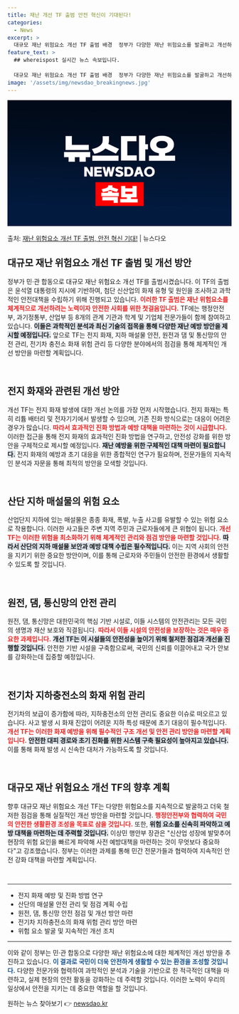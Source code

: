 ```yaml
---
title: 재난 개선 TF 출범 안전 혁신이 기대된다!
categories:
  - News
excerpt: >
  대규모 재난 위험요소 개선 TF 출범 배경  정부가 다양한 재난 위험요소를 발굴하고 개선하기 위해 민·관 합…
feature_text: >
  ## whereispost 실시간 뉴스 속보입니다.

  대규모 재난 위험요소 개선 TF 출범 배경  정부가 다양한 재난 위험요소를 발굴하고 개선하기 위해 민·관 합…
image: '/assets/img/newsdao_breakingnews.jpg'
---
```


![뉴스다오 속보](/assets/img/newsdao_breakingnews.jpg)

<p>출처: <a href="https://newsdao.kr/4789" rel="dofollow">재난 위험요소 개선 TF 출범, 안전 혁신 기대!</a> | 뉴스다오</p>

<h2 data-ke-size="size26">대규모 재난 위험요소 개선 TF 출범 및 개선 방안</h2>

<p data-ke-size="size16">정부가 민·관 합동으로 대규모 재난 위험요소 개선 TF를 출범시켰습니다. 이 TF의 출범은 윤석열 대통령의 지시에 기반하여, 첨단 신산업의 화재 유형 및 원인을 조사하고 과학적인 안전대책을 수립하기 위해 진행되고 있습니다. <b><span style="color: #ee2323;">이러한 TF 출범은 재난 위험요소를 체계적으로 개선하려는 노력이자 안전한 사회를 위한 첫걸음입니다.</span></b> TF에는 행정안전부, 과기정통부, 산업부 등 8개의 관계 기관과 학계 및 기업체 전문가들이 함께 참여하고 있습니다. <b><span style="background-color: #21538527;">이들은 과학적인 분석과 최신 기술의 접목을 통해 다양한 재난 예방 방안을 제시할 예정입니다.</span></b> 앞으로 TF는 전지 화재, 지하 매설물 안전, 원전과 댐 및 통신망의 안전 관리, 전기차 충전소 화재 위험 관리 등 다양한 분야에서의 점검을 통해 체계적인 개선 방안을 마련할 계획입니다.</p>

<p data-ke-size="size16">&nbsp;</p>

<h2 data-ke-size="size26">전지 화재와 관련된 개선 방안</h2>

<p data-ke-size="size16">개선 TF는 전지 화재 발생에 대한 개선 논의를 가장 먼저 시작했습니다. 전지 화재는 특히 리튬 배터리 및 전자기기에서 발생할 수 있으며, 기존 진화 방식으로는 대응이 어려운 경우가 많습니다. <b><span style="color: #ee2323;">따라서 효과적인 진화 방법과 예방 대책을 마련하는 것이 시급합니다.</span></b> 이러한 접근을 통해 전지 화재의 효과적인 진화 방법을 연구하고, 안전성 강화를 위한 방안을 구체적으로 제시할 예정입니다. <b><span style="background-color: #21538527;">재난 예방을 위한 구체적인 대책 마련이 필요합니다.</span></b> 전지 화재의 예방과 초기 대응을 위한 종합적인 연구가 필요하며, 전문가들의 지속적인 분석과 자문을 통해 최적의 방안을 모색할 것입니다.</p>

<p data-ke-size="size16">&nbsp;</p>

<h2 data-ke-size="size26">산단 지하 매설물의 위험 요소</h2>

<p data-ke-size="size16">산업단지 지하에 있는 매설물은 종종 화재, 폭발, 누출 사고를 유발할 수 있는 위험 요소로 작용합니다. 이러한 사고들은 주변 지역 주민과 근로자들에게 큰 위협이 됩니다. <b><span style="color: #ee2323;">개선 TF는 이러한 위험을 최소화하기 위해 체계적인 관리와 점검 방안을 마련할 것입니다.</span></b> <b><span style="background-color: #21538527;">따라서 산단의 지하 매설물 보안과 예방 대책 수립은 필수적입니다.</span></b> 이는 지역 사회의 안전을 지키기 위한 중요한 방안이며, 이를 통해 근로자와 주민들이 안전한 환경에서 생활할 수 있도록 할 것입니다.</p>

<p data-ke-size="size16">&nbsp;</p>

<h2 data-ke-size="size26">원전, 댐, 통신망의 안전 관리</h2>

<p data-ke-size="size16">원전, 댐, 통신망은 대한민국의 핵심 기반 시설로, 이들 시스템의 안전관리는 모든 국민의 생명과 재산 보호와 직결됩니다. <b><span style="color: #ee2323;">따라서 이들 시설의 안전성을 보장하는 것은 매우 중요한 과제입니다.</span></b> <b><span style="background-color: #21538527;">개선 TF는 이 시설들의 안전성을 높이기 위해 철저한 점검과 개선을 진행할 것입니다.</span></b> 안전한 기반 시설을 구축함으로써, 국민의 신뢰를 이끌어내고 국가 안보를 강화하는데 집중할 예정입니다.</p>

<p data-ke-size="size16">&nbsp;</p>

<h2 data-ke-size="size26">전기차 지하충전소의 화재 위험 관리</h2>

<p data-ke-size="size16">전기차의 보급이 증가함에 따라, 지하충전소의 안전 관리도 중요한 이슈로 떠오르고 있습니다. 사고 발생 시 화재 진압이 어려운 지하 특성 때문에 초기 대응이 필수적입니다. <b><span style="color: #ee2323;">개선 TF는 이러한 화재 예방을 위해 필수적인 구조 개선 및 안전 관리 방안을 마련할 계획입니다.</span></b> <b><span style="background-color: #21538527;">안전한 대피 경로와 초기 진화를 위한 시스템 구축 필요성이 높아지고 있습니다.</span></b> 이를 통해 화재 발생 시 신속한 대처가 가능하도록 할 것입니다.</p>

<p data-ke-size="size16">&nbsp;</p>

<h2 data-ke-size="size26">대규모 재난 위험요소 개선 TF의 향후 계획</h2>

<p data-ke-size="size16">향후 대규모 재난 위험요소 개선 TF는 다양한 위험요소를 지속적으로 발굴하고 더욱 철저한 점검을 통해 실질적인 개선 방안을 마련할 것입니다. <b><span style="color: #ee2323;">행정안전부와 협력하여 국민의 안전한 생활환경 조성을 목표로 삼을 것입니다.</span></b> 또한, <b><span style="background-color: #21538527;">위험 요소를 신속히 파악하고 예방 대책을 마련하는 데 주력할 것입니다.</span></b> 이상민 행안부 장관은 "신산업 성장에 발맞추어 현장의 위험 요인을 빠르게 파악해 사전 예방대책을 마련하는 것이 무엇보다 중요하다"고 강조했습니다. 정부는 이러한 과제를 통해 민간 전문가들과 협력하여 지속적인 안전 강화 대책을 마련할 계획입니다.</p>

<p data-ke-size="size16">&nbsp;</p>

<hr>

<ul>
  <li>전지 화재 예방 및 진화 방법 연구</li>
  <li>산단의 매설물 안전 관리 및 점검 계획 수립</li>
  <li>원전, 댐, 통신망 안전 점검 및 개선 방안 마련</li>
  <li>전기차 지하충전소의 화재 위험 관리 방안 마련</li>
  <li>위험 요소 발굴 및 지속적인 개선 조치</li>
</ul>

<hr>

<p data-ke-size="size16">이와 같이 정부는 민·관 합동으로 다양한 재난 위험요소에 대한 체계적인 개선 방안을 추진하고 있습니다. <b><span style="color: #1a5490;">이 결과로 국민이 더욱 안전하게 생활할 수 있는 환경을 조성할 것입니다.</span></b> 다양한 전문가와 협력하여 과학적인 분석과 기술을 기반으로 한 적극적인 대책을 마련하고, 실제 현장의 안전 활동을 강화하는 데 주력할 것입니다. 이러한 노력이 우리의 일상에서 안전을 지키는 데 중요한 역할을 할 것입니다.</p> 

원하는 뉴스 찾아보기 👉 <a href="https://newsdao.kr" rel="dofollow">newsdao.kr</a>


